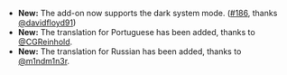 * **New:** The add-on now supports the dark system mode. ([#186](https://github.com/rugk/offline-qr-code/issues/186), thanks [@davidfloyd91](https://github.com/davidfloyd91))
* **New:** The translation for Portuguese has been added, thanks to [@CGReinhold](https://github.com/CGReinhold).
* **New:** The translation for Russian has been added, thanks to [@m1ndm1n3r](https://github.com/m1ndm1n3r).
